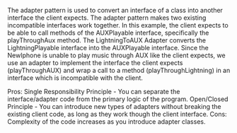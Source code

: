 The adapter pattern is used to convert an interface of a class into another interface the client expects.
The adapter pattern makes two existing incompatible interfaces work together. 
In this example, the client expects to be able to call methods of the AUXPlayable interface, specifically the playThroughAux method. The LightningToAUX Adapter converts the LightningPlayable interface into the AUXPlayable interface.
Since the NewIphone is unable to play music through AUX like the client expects, we use an adapter to implement the interface the client expects (playThroughAUX) and wrap a call to a method (playThroughLightning) in an interface which is incompatible with the client. 

Pros:
Single Responsibility Principle - You can separate the interface/adapter code from the primary logic of the program. 
Open/Closed Principle - You can introduce new types of adapters without breaking the existing client code, as long as they work though the client interface.
Cons:
Complexity of the code increases as you introduce adapter classes. 